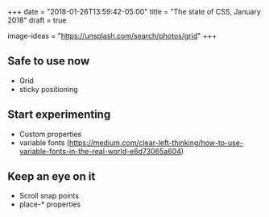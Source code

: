 +++
date = "2018-01-26T13:59:42-05:00"
title = "The state of CSS, January 2018"
draft = true

image-ideas = "https://unsplash.com/search/photos/grid"
+++

## Safe to use now

* Grid
* sticky positioning

## Start experimenting

* Custom properties
* variable fonts (https://medium.com/clear-left-thinking/how-to-use-variable-fonts-in-the-real-world-e6d73065a604)

## Keep an eye on it

* Scroll snap points
* place-* properties
